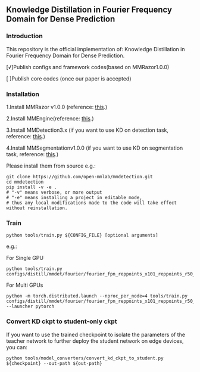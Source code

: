 ## Knowledge Distillation in Fourier Frequency Domain for Dense Prediction

### Introduction

This repository is the official implementation of: Knowledge Distillation in Fourier Frequency Domain for Dense Prediction.

[√]Publish configs and framework codes(based on MMRazor1.0.0)

[ ]Publish core codes (once our paper is accepted)



### Installation

1.Install MMRazor v1.0.0 (reference: [this](https://mmrazor.readthedocs.io/en/latest/get_started/installation.html).)

2.Install MMEngine(reference: [this](https://mmengine.readthedocs.io/en/latest/get_started/installation.html).)

3.Install MMDetection3.x (if you want to use KD on detection task, reference: [this](https://mmdetection.readthedocs.io/en/latest/get_started.html).)

4.Install MMSegmentationv1.0.0 (if you want to use KD on segmentation task, reference: [this](https://mmsegmentation.readthedocs.io/en/latest/get_started.html).)

Please install them from source e.g.:

```
git clone https://github.com/open-mmlab/mmdetection.git
cd mmdetection
pip install -v -e .
# "-v" means verbose, or more output
# "-e" means installing a project in editable mode,
# thus any local modifications made to the code will take effect without reinstallation.
```



### Train

```
python tools/train.py ${CONFIG_FILE} [optional arguments]
```

e.g.:

For Single GPU

```
python tools/train.py configs/distill/mmdet/fourier/fourier_fpn_reppoints_x101_reppoints_r50_2x_coco_fourier_vfl.py
```

For Multi GPUs

```
python -m torch.distributed.launch --nproc_per_node=4 tools/train.py configs/distill/mmdet/fourier/fourier_fpn_reppoints_x101_reppoints_r50_2x_coco_fourier_vfl.py --launcher pytorch
```



### Convert KD ckpt to student-only ckpt

If you want to use the trained checkpoint to isolate the parameters of the teacher network to further deploy the student network on edge devices, you can:

```
python tools/model_converters/convert_kd_ckpt_to_student.py ${checkpoint} --out-path ${out-path}
```
